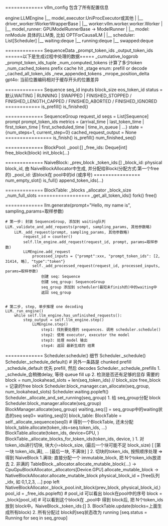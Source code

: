 =============
vllm_config 包含了所有配置信息

engine:LLMEngine
    |__ model_executor:UniProcExecutor或其他
    |   |__ driver_worker:WorkerWrapperBase
    |       |__ worker:vllm.worker.worker.Worker
    |           |__ model_runner: GPUModelRunnerBase -> ModelRunner
    |               |__ model: nnModule 具体的LLM类, 比如 OPTForCausalLM
    |
    |__ scheduler: List[Scheduler]
        |__ waiting:deque
        |__ running:deque
        |__ swapped:deque

=============
SequenceData
    _prompt_token_ids
    _output_token_ids
    ======以下是生成过程中处理的数据=====
    _cumulative_logprob
    _prompt_token_ids_tuple
    _num_computed_tokens        计算了多少token
    _num_cached_tokens          prefix cache hit
    _stage                      enum: prefill or decode
    _cached_all_token_ids
    _new_appended_tokens
    _mrope_position_delta       gpt4o: 当前位置编码相对于缓存开头的位置差异

=============
Sequence
    seq_id
    inputs
    block_size
    eos_token_id
    status = 默认WAITING | RUNNING | SWAPPED | FINISHED_STOPPED / FINISHED_LENGTH_CAPPED / FINISHED_ABORTED / FINISHED_IGNORED
    ============
    is_prefill()
    is_finished()

=============
SequenceGroup
    request_id
    seqs = List[Sequence]
    prompt
    prompt_token_ids
    metrics = {arrival_time | last_token_time | first_token_time | first_scheduled_time | time_in_queue | ...}
    state = {num_steps=1, current_step=0}
    cached_request_output = None
    ================
    is_finish()
    is_prefill()
    num_finished_seq()

=============
BlockPool:
    _pool:[]
    _free_ids: Deque[int]
    free_block(block)
    init_block(...)

=============
NaiveBlock:
    _prev_block
    _token_ids:[]
    _block_id: physical block_id, 由 NaiveBlockAllocator中生成, 并分配给Block(分配方式:第一个free的)
    _pool_id: 该block在 pool中的id (或序号)
    ================
    num_empty_slot()
    is_full()
    append_token_ids(...)


=============
BlockTable:
    _blocks
    _allocator
    _block_size
    _num_full_slots
    ==================
    _get_all_token_ids()
    fork()
    free()


=============
llm.generate(prompt="Hello, my name is", sampling_params=取样参数)

    # 第一步: 封装 SequenceGroup, 添加到 waiting队列
    LLM._validate_and_add_requests(prompt, sampling_params, 其他参数略)
        LLM._add_request(prompt, sampling_params, 其他参数略)
            request_id = counter()
            self.llm_engine.add_request(request_id, prompt, params=取样参数)
            LLMEngine.add_request
                processed_inputs = {"prompt":xxx, "prompt_token_ids": [2, 31414, 略], "type":"token"}
                self._add_processed_request(request_id, processed_inputs, params=取样参数)
                    创建 seq: Sequence
                    创建 seq_group: SequenceGroup
                    seq_group 添加到 scheduler(最短未finish的)中的waiting中
                    返回 seq_group


    # 第二步, step, 单步推理 one decoding
    LLM._run_engine()
        while self.llm_engine.has_unfinished_requests():
            step_output = self.llm_engine.step()
                LLMEngine.step()
                    step1: 找到要处理的 sequences. 调用 scheduler.schedule()
                    step2: 使用 executor, executor the model
                    step3: 处理 model 输出
                    step4: 返回 最新生成的 结果

=============
Scheduler.schedule() 细节
    Scheduler._schedule()
        Scheduler._schedule_default() # 另外一条路是 chunked prefill
            _schedule_default 优先 prefill, 然后 decodes
                Scheduler._schedule_prefills
                    1. _schedule_会稍微delay, 等待 queue fill up
                    2. 检测是否还有足够的显存
                        需要的block = num_lookahead_slots + len(seq_token_ids) // block_size
                        free_block = 记录的free block
                    Scheduler.block_manager.can_allocate(seq_group, num_lookahead_slots)
                    Scheduler.waiting.popleft()
                    Scheduler._allocate_and_set_running(seq_group)
                        1. 给 seq_group分配 block
                        Scheduler.block_manager.allocate(seq_group)
                            BlockManager.allocate(seq_group)
                                waiting_seq:[] = seq_group中的waiting状态的seq
                                seq0= waiting_seq[0]
                                block_table: BlockTable = self._allocate_sequence(seq0) # 得到一个BlockTable, 还未分配
                                    block_table.allocate(token_ids=seq.token_ids, ...)
                                        BlockTable.allocate(token_ids, device=GPU, )
                                            BlockTable._allocate_blocks_for_token_ids(token_ids, device, )
                                                1. 对token_ids进行切块, 块大小=block_size, (最后一个块可能不足 block_size)
                                                   [ [第一块 token_ids,满], ... [最后一块, 不满块] ]
                                                2. 切块的token_ids, 按照顺序处理 => 得到 NaiveBlock
                                                    1.满块:
                                                        直接分配一个 immutable_block, 把 N个token_ids放进去
                                                    2. 非满的
                                                        TableBlock._allocator.allocate_mutable_block(...)
                                                        -> CpuGpuBlockAllocator._allocators[Device.GPU].allocate_mutable_block
                                                        -> NativeBlockAllocator.allocate_mutable_block
                                                            physical_block_id = [free队列_idx, 如 0,1,2,3, ...] pop left
                                                            NativeBlockAllocator._block_pool.init_block(prev_block, physical_block_id,)
                                                                pool_id = _free_ids.popleft() # pool_id 可以看出 block在pool中的序号
                                                                block = _block[pool_id] # 可以看到这个block在 _pool中
                                                        得到 block后, 把 N个token_ids放到 block中。NaiveBlock._token_ids:[]
                                                3. BlockTable.update(blocks=上面生成所有block)
                        2. 所有分配过 block的seq状态改为 running
                        [seq.status = Running for seq in seq_group]
